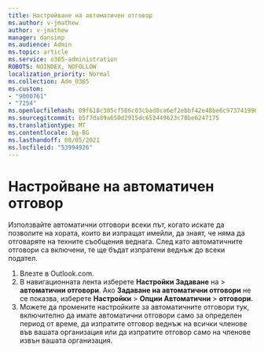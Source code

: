 ```yaml
---
title: Настройване на автоматичен отговор
ms.author: v-jmathew
author: v-jmathew
manager: dansimp
ms.audience: Admin
ms.topic: article
ms.service: o365-administration
ROBOTS: NOINDEX, NOFOLLOW
localization_priority: Normal
ms.collection: Adm_O365
ms.custom:
- "9000761"
- "7254"
ms.openlocfilehash: 09f618c305cf566c03cbad8ca6ef2ebbf42e48be6c97374199654005698053df
ms.sourcegitcommit: b5f7da89a650d2915dc652449623c78be6247175
ms.translationtype: MT
ms.contentlocale: bg-BG
ms.lasthandoff: 08/05/2021
ms.locfileid: "53994926"
---
```

# <a name="set-up-an-automatic-reply"></a>Настройване на автоматичен отговор

Използвайте автоматични отговори всеки път, когато искате да позволите на хората, които ви изпращат имейли, да знаят, че няма да отговаряте на техните съобщения веднага. След като автоматичните отговори са включени, те ще бъдат изпратени веднъж до всеки подател.

1. Влезте в Outlook.com.
2. В навигационната лента изберете **Настройки Задаване** на  >  **автоматични отговори**. Ако **Задаване на автоматични отговори** не се показва, изберете **Настройки**  >  **Опции Автоматични**  >  **отговори**.
3. Можете да промените настройките за автоматичните отговори тук, включително да имате автоматични отговори само за определен период от време, да изпратите отговор веднъж на всички членове във вашата организация или да изпратите отговор само на членове извън вашата организация.
